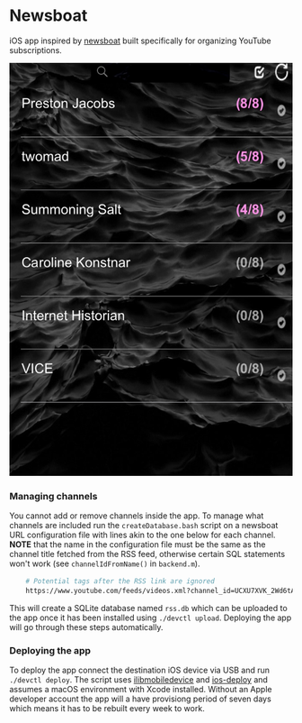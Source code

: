# Newsboat
iOS app inspired by [newsboat](https://github.com/newsboat/newsboat) built specifically for organizing YouTube subscriptions.

![](.github/screenshot.png)

### Managing channels
You cannot add or remove channels inside the app. To manage what channels are included run the `createDatabase.bash` script on a newsboat URL configuration file with lines akin to the one below for each channel. **NOTE** that the name in the configuration file must be the same as the channel title fetched from the RSS feed, otherwise certain SQL statements won't work (see `channelIdFromName()` in `backend.m`).

```bash
    # Potential tags after the RSS link are ignored
    https://www.youtube.com/feeds/videos.xml?channel_id=UCXU7XVK_2Wd6tAHYO8g9vAA  "~Preston Jacobs"
```

This will create a SQLite database named `rss.db` which can be uploaded to the app once it has been installed using `./devctl upload`. Deploying the app will go through these steps automatically.

### Deploying the app
To deploy the app connect the destination iOS device via USB and run `./devctl deploy`. The script uses [ilibmobiledevice](https://github.com/libimobiledevice/libimobiledevice) and [ios-deploy](https://github.com/ios-control/ios-deploy) and assumes a macOS environment with Xcode installed. Without an Apple developer account the app will a have provisiong period of seven days which means it has to be rebuilt every week to work.
